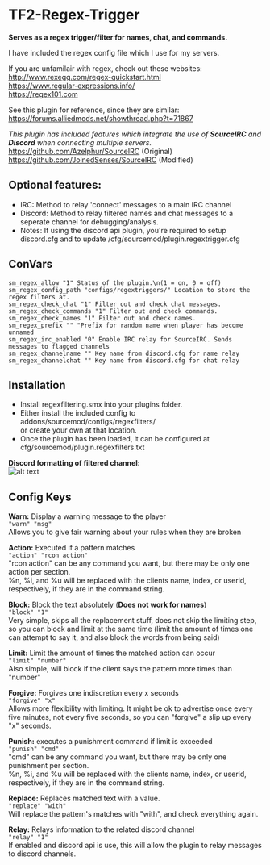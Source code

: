 # TF2-Regex-Trigger
**Serves as a regex trigger/filter for names, chat, and commands.**  
  
I have included the regex config file which I use for my servers.  

If you are unfamilair with regex, check out  these websites:  
http://www.rexegg.com/regex-quickstart.html  
https://www.regular-expressions.info/  
https://regex101.com  

See this plugin for reference, since they are similar: https://forums.alliedmods.net/showthread.php?t=71867

*This plugin has included features which integrate the use of **SourceIRC** and **Discord** when connecting multiple servers.* 
https://github.com/Azelphur/SourceIRC (Original)  
https://github.com/JoinedSenses/SourceIRC (Modified)  
## Optional features:  
 * IRC: Method to relay 'connect' messages to a main IRC channel  
 * Discord: Method to relay filtered names and chat messages to a seperate channel for debugging/analysis.  
 * Notes: If using the discord api plugin, you're required to setup discord.cfg and to update /cfg/sourcemod/plugin.regextrigger.cfg  

## ConVars
```
sm_regex_allow "1" Status of the plugin.\n(1 = on, 0 = off)  
sm_regex_config_path "configs/regextriggers/" Location to store the regex filters at.  
sm_regex_check_chat "1" Filter out and check chat messages.  
sm_regex_check_commands "1" Filter out and check commands.  
sm_regex_check_names "1" Filter out and check names.  
sm_regex_prefix "" "Prefix for random name when player has become unnamed  
sm_regex_irc_enabled "0" Enable IRC relay for SourceIRC. Sends messages to flagged channels  
sm_regex_channelname "" Key name from discord.cfg for name relay  
sm_regex_channelchat "" Key name from discord.cfg for chat relay  
```
## Installation  
 * Install regexfiltering.smx into your plugins folder.  
 * Either install the included config to addons/sourcemod/configs/regexfilters/  
  or create your own at that location.
 * Once the plugin has been loaded, it can be configured at cfg/sourcemod/plugin.regexfilters.txt  

**Discord formatting of filtered channel:**  
![alt text](https://i.imgur.com/WhD5wUh.png)
  
  
## Config Keys
**Warn:** Display a warning message to the player  
`"warn" "msg"`  
Allows you to give fair warning about your rules when they are broken  

**Action:** Executed if a pattern matches  
`"action" "rcon action"`  
"rcon action" can be any command you want, but there may be only one action per section.  
%n, %i, and %u will be replaced with the clients name, index, or userid, respectively, if they are in the command string.  

**Block:** Block the text absolutely (**Does not work for names**)   
`"block" "1"`  
Very simple, skips all the replacement stuff, does not skip the limiting step, so you can block and limit at the same time (limit the amount of times one can attempt to say it, and also block the words from being said)  

**Limit:** Limit the amount of times the matched action can occur  
`"limit" "number"`  
Also simple, will block if the client says the pattern more times than "number"  

**Forgive:** Forgives one indiscretion every x seconds  
`"forgive" "x"`  
Allows more flexibility with limiting. It might be ok to advertise once every five minutes, not every five seconds, so you can "forgive" a slip up every "x" seconds.  

**Punish:** executes a punishment command if limit is exceeded  
`"punish" "cmd"`  
"cmd" can be any command you want, but there may be only one punishment per section.  
%n, %i, and %u will be replaced with the clients name, index, or userid, respectively, if they are in the command string.  

**Replace:** Replaces matched text with a value.  
`"replace" "with"`  
Will replace the pattern's matches with "with", and check everything again.  

**Relay:** Relays information to the related discord channel  
`"relay" "1"`  
If enabled and discord api is use, this will allow the plugin to relay messages to discord channels.  

